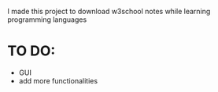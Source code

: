 I made this project to download w3school notes while learning programming languages 

# TO DO:
  - GUI
  - add more functionalities 
